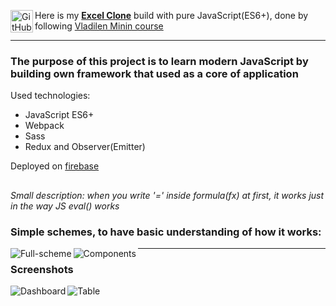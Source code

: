 

[<img align="left" alt="GitHub" width="36px" src="https://simpleicons.org/icons/microsoftexcel.svg" />][Firebase]

Here is my [**Excel Clone**](https://excel-clone.web.app) build with pure JavaScript(ES6+), done by following [Vladilen Minin course](https://www.jsexcel.ru/)

***

### The purpose of this project is to learn modern JavaScript by building own framework that used as a core of application

Used technologies:

 - JavaScript ES6+
 - Webpack
 - Sass
 - Redux and Observer(Emitter) 

Deployed on [firebase](https://excel-clone.web.app)

##

*Small description: when you write '=' inside formula(fx) at first, it works just in the way JS eval() works*

### Simple schemes, to have basic understanding of how it works:

<img align="left" alt="Full-scheme"  src="https://i.ibb.co/5hmm0J0/Full-scheme.jpg" />

<img align="left" alt="Components"  src="https://i.ibb.co/NSVTHNT/Components.jpg" />

***

### Screenshots

<img align="left" alt="Dashboard"  src="https://i.ibb.co/r5zL3y4/Dashboard.png" />

<img align="left" alt="Table"  src="https://i.ibb.co/cJVkfhk/table-example.png" />

[Firebase]: https://excel-clone.web.app
